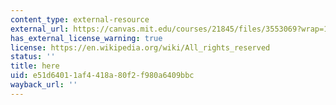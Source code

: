 ```yaml
---
content_type: external-resource
external_url: https://canvas.mit.edu/courses/21845/files/3553069?wrap=1
has_external_license_warning: true
license: https://en.wikipedia.org/wiki/All_rights_reserved
status: ''
title: here
uid: e51d6401-1af4-418a-80f2-f980a6409bbc
wayback_url: ''
---
```

